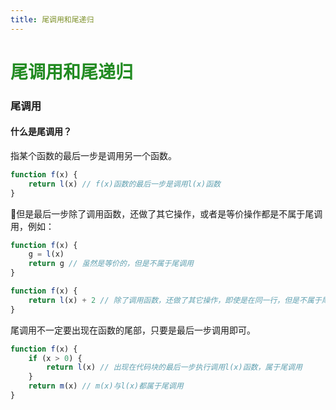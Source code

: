 ```yaml
---
title: 尾调用和尾递归
---
```


# <font color="#228B22">尾调用和尾递归</font>

### 尾调用 

#### 什么是尾调用？  

指某个函数的最后一步是调用另一个函数。

```js
function f(x) {
    return l(x) // f(x)函数的最后一步是调用l(x)函数
}  
```  
但是最后一步除了调用函数，还做了其它操作，或者是等价操作都是不属于尾调用，例如：  

```js
function f(x) {
    g = l(x)
    return g // 虽然是等价的，但是不属于尾调用
}  

function f(x) {
    return l(x) + 2 // 除了调用函数，还做了其它操作，即使是在同一行，但是不属于尾调用
}
```  
尾调用不一定要出现在函数的尾部，只要是最后一步调用即可。  

```js
function f(x) {
    if (x > 0) {
        return l(x) // 出现在代码块的最后一步执行调用l(x)函数，属于尾调用
    }
    return m(x) // m(x)与l(x)都属于尾调用
}  
```